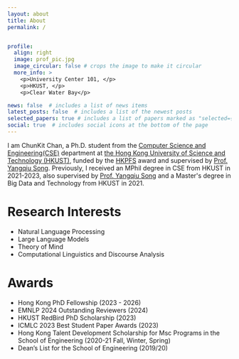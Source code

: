 ```yaml
---
layout: about
title: About
permalink: /


profile:
  align: right
  image: prof_pic.jpg
  image_circular: false # crops the image to make it circular
  more_info: >
    <p>University Center 101, </p>
    <p>HKUST, </p>
    <p>Clear Water Bay</p>

news: false  # includes a list of news items
latest_posts: false  # includes a list of the newest posts
selected_papers: true # includes a list of papers marked as "selected={true}"
social: true  # includes social icons at the bottom of the page
---
```


I am ChunKit Chan, a Ph.D. student from the [Computer Science and Engineering(CSE)](https://cse.hkust.edu.hk/) department at [the Hong Kong University of Science and Technology (HKUST)](https://hkust.edu.hk/zh-hant), funded by the [HKPFS](https://fytgs.hkust.edu.hk/scholarships/hong-kong-phd-fellowship-scheme) award and supervised by [Prof. Yangqiu Song](https://cse.hkust.edu.hk/~yqsong/). Previously, I received an MPhil degree in CSE from HKUST in 2021-2023, also supervised by [Prof. Yangqiu Song](https://cse.hkust.edu.hk/~yqsong/) and a Master's degree in Big Data and Technology from HKUST in 2021.

# Research Interests 
* Natural Language Processing
* Large Language Models
* Theory of Mind
* Computational Linguistics and Discourse Analysis

# Awards
* Hong Kong PhD Fellowship (2023 - 2026)
* EMNLP 2024 Outstanding Reviewers (2024)
* HKUST RedBird PhD Scholarship (2023)
* ICMLC 2023 Best Student Paper Awards (2023)
* Hong Kong Talent Development Scholarship for Msc Programs in the School of Engineering (2020-21 Fall, Winter, Spring)
* Dean’s List for the School of Engineering (2019/20)



